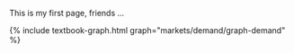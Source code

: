 This is my first page, friends ...

{% include textbook-graph.html graph="markets/demand/graph-demand" %}
